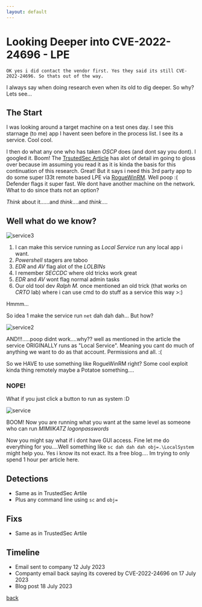 ```yaml
---
layout: default
---
```


# Looking Deeper into CVE-2022-24696 - LPE
    OK yes i did contact the vendor first. Yes they said its still CVE-2022-24696. So thats out of the way.

I always say when doing research even when its old to dig deeper. So why? Lets see...

## The Start
I was looking around a target machine on a test ones day. I see this starnage (to me) app I havent seen before in the process list. 
I see its a service. Cool cool.

I then do what any one who has taken *OSCP* does (and dont say you dont). I googled it. Boom! 
The [TrsutedSec Article](https://www.trustedsec.com/blog/cve-2022-24696-glance-by-mirametrix-privilege-escalation/) has alot of detail im going to gloss over because im assuming you read it as it is kinda the basis for this continuation of this research.
Great! But it says i need this 3rd party app to do some super l33t remote based LPE via [RogueWinRM](https://github.com/antonioCoco/RogueWinRM). 
Well poop :( Defender flags it super fast. We dont have another machine on the network. 
What to do since thats not an option?

*Think* about it......and *think*....and *think*....

## Well what do we know?

![service3](https://github.com/ceramicskate0/ceramicskate0.github.io/assets/6934294/a8be95aa-5099-4e41-a2ed-47a6fb7078b1)
    
1. I can make this service running as *Local Service* run any local app i want.
2. *Powershell* stagers are taboo
3. *EDR* and *AV* flag alot of the *LOLBINs*
4. I remember *SECCDC* where old tricks work great
5. *EDR* and *AV* wont flag normal admin tasks
6. Our old tool dev *Ralph M.* once mentioned an old trick (that works on *CRTO* lab) where i can use cmd to do stuff as a service this way >:)

Hmmm...

So idea 1 make the service run `net` dah dah dah... But how?

![service2](https://github.com/ceramicskate0/ceramicskate0.github.io/assets/6934294/2923c95b-900b-41e3-adb9-3fdc1cf4b2fc)

AND!!!.....poop didnt work....why?? well as mentioned in the article the service ORIGINALLY runs as "Local Service". 
Meaning you cant do much of anything we want to do as that account. Permissions and all. :(

So we HAVE to use something like RogueWinRM right? Some cool exploit kinda thing remotely maybe a Potatoe something....

### NOPE!

What if you just click a button to run as system :D

![service](https://github.com/ceramicskate0/ceramicskate0.github.io/assets/6934294/2be46657-cb31-4643-af61-0159a1e812a6)

BOOM! Now you are running what you want at the same level as someone who can run *MIMIIKATZ logonpasswords*

Now you might say what if i dont have GUI access. 
Fine let me do everything for you....Well something like `sc dah dah dah obj=.\LocalSystem` might help you. 
Yes i know its not exact. Its a free blog.... Im trying to only spend 1 hour per article here. 

## Detections
- Same as in TrustedSec Artile
- Plus any command line using `sc` and `obj=`

## Fixs
- Same as in TrustedSec Artile 

## Timeline
- Email sent to company 12 July 2023
- Companty email back saying its covered by CVE-2022-24696 on 17 July 2023
- Blog post 18 July 2023

[back](./)
